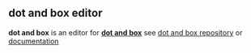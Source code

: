 ## dot and box editor

**dot and box** is an editor for [**dot and box**](https://github.com/dot-and-box/dot-and-box) 
see [dot and box repository](https://github.com/dot-and-box/dot-and-box) or [documentation](https://dot-and-box.github.io/dot-and-box)


